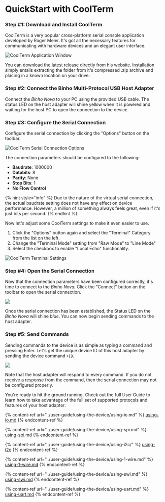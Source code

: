 # QuickStart with CoolTerm

### Step #1: Download and Install CoolTerm

CoolTerm is a very popular cross-platform serial console application developed by Roger Meier. It's got all the necessary features for communicating with hardware devices and an elegant user interface.

![CoolTerm Application Window](<../.gitbook/assets/image (15).png>)

You can [download the latest release](https://freeware.the-meiers.org/) directly from his website. Installation simply entails extracting the folder from it's compressed .zip archive and placing in a known location on your drive.

### Step #2: Connect the Binho Multi-Protocol USB Host Adapter

Connect the _Binho Nova_ to your PC using the provided USB cable. The status LED on the host adapter will shine yellow when it is powered and waiting for the host PC to open the connection to the device.

### Step #3: Configure the Serial Connection

Configure the serial connection by clicking the "Options" button on the toolbar.

![CoolTerm Serial Connection Options](<../.gitbook/assets/CoolTerm-Options (1).gif>)

The connection parameters should be configured to the following:

* **Baudrate**: 1000000
* **Databits**: 8
* **Parity**: None
* **Stop Bits**: 1
* **No Flow Control**

{% hint style="info" %}
Due to the nature of the virtual serial connection, the actual baudrate setting does not have any effect on device performance. However, a million of something always feels great, even if it's just bits per second.
{% endhint %}

Now let's adjust some CoolTerm settings to make it even easier to use.

1. Click the "Options" button again and select the "Terminal" Category from the list on the left.
2. Change the "Terminal Mode" setting from "Raw Mode" to "Line Mode"
3. Select the checkbox to enable "Local Echo" functionality.&#x20;

![CoolTerm Terminal Settings](../.gitbook/assets/CoolTerm-TerminalSettings.gif)



### Step #4: Open the Serial Connection

Now that the connection parameters have been configured correctly, it's time to connect to the _Binho Nova._ Click the "Connect" button on the toolbar to open the serial connection.

![](../.gitbook/assets/CoolTerm-Connect.gif)

Once the serial connection has been established, the Status LED on the _Binho Nova_ will shine _blue_. You can now begin sending commands to the host adapter.

### Step #5: Send Commands

Sending commands to the device is as simple as typing a command and pressing Enter. Let's get the unique device ID of this host adapter by sending the device command `+ID`.

![](../.gitbook/assets/CoolTerm-SendCommand.gif)

Note that the host adapter will respond to every command. If you do not receive a response from the command, then the serial connection may not be configured properly.

You're ready to hit the ground running. Check out the full User Guide to learn how to take advantage of the full set of supported protocols and features of your host adapter:

{% content-ref url="../user-guide/using-the-device/using-io.md" %}
[using-io.md](../user-guide/using-the-device/using-io.md)
{% endcontent-ref %}

{% content-ref url="../user-guide/using-the-device/using-spi.md" %}
[using-spi.md](../user-guide/using-the-device/using-spi.md)
{% endcontent-ref %}

{% content-ref url="../user-guide/using-the-device/using-i2c/" %}
[using-i2c](../user-guide/using-the-device/using-i2c/)
{% endcontent-ref %}

{% content-ref url="../user-guide/using-the-device/using-1-wire.md" %}
[using-1-wire.md](../user-guide/using-the-device/using-1-wire.md)
{% endcontent-ref %}

{% content-ref url="../user-guide/using-the-device/using-swi.md" %}
[using-swi.md](../user-guide/using-the-device/using-swi.md)
{% endcontent-ref %}

{% content-ref url="../user-guide/using-the-device/using-uart.md" %}
[using-uart.md](../user-guide/using-the-device/using-uart.md)
{% endcontent-ref %}
